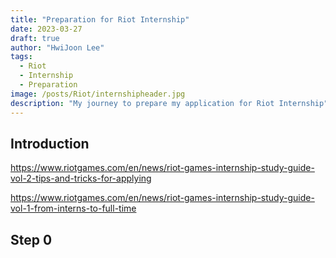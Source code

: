 ```yaml
---
title: "Preparation for Riot Internship"
date: 2023-03-27
draft: true
author: "HwiJoon Lee"
tags:
  - Riot
  - Internship
  - Preparation
image: /posts/Riot/internshipheader.jpg
description: "My journey to prepare my application for Riot Internship"
---
```

## Introduction
https://www.riotgames.com/en/news/riot-games-internship-study-guide-vol-2-tips-and-tricks-for-applying


https://www.riotgames.com/en/news/riot-games-internship-study-guide-vol-1-from-interns-to-full-time



## Step 0